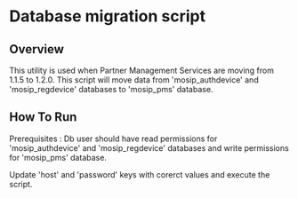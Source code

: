 # Database migration script

## Overview

This utility is used when Partner Management Services are moving from 1.1.5 to 1.2.0. This script will move data from 'mosip_authdevice' and 'mosip_regdevice' databases to 'mosip_pms' database.

## How To Run

 Prerequisites : Db user should have read permissions for 'mosip_authdevice' and 'mosip_regdevice' databases and write permissions for 'mosip_pms' database.
 
 Update 'host' and 'password' keys with corerct values and execute the script.